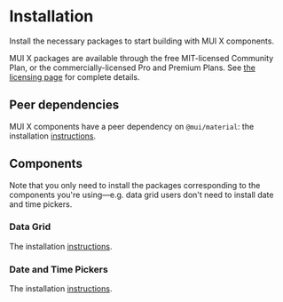 # Installation

<p class="description">Install the necessary packages to start building with MUI X components.</p>

MUI X packages are available through the free MIT-licensed Community Plan, or the commercially-licensed Pro and Premium Plans.
See [the licensing page](/x/introduction/licensing/) for complete details.

## Peer dependencies

MUI X components have a peer dependency on `@mui/material`: the installation [instructions](/material-ui/getting-started/installation/).

## Components

Note that you only need to install the packages corresponding to the components you're using—e.g. data grid users don't need to install date and time pickers.

### Data Grid

The installation [instructions](/x/react-data-grid/getting-started/#installation).

### Date and Time Pickers

The installation [instructions](/x/react-date-pickers/getting-started/#installation).
